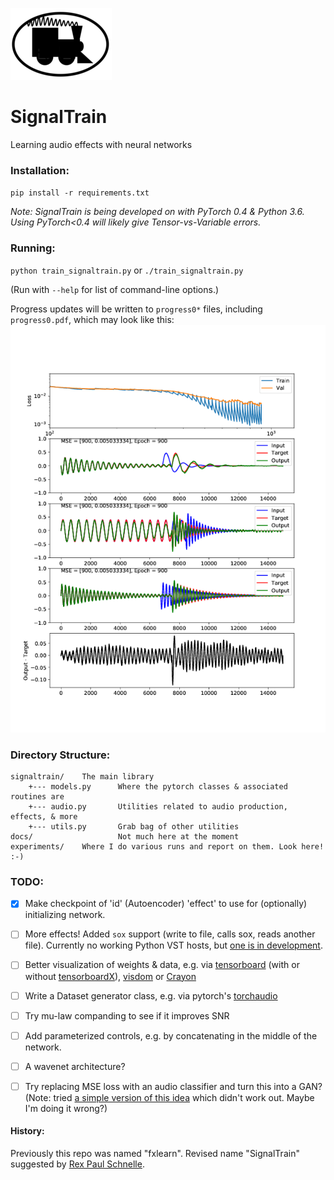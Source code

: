 ![images/stlogo.png](images/stlogo.png)
# SignalTrain

Learning audio effects with neural networks

### Installation:
`pip install -r requirements.txt`

*Note: SignalTrain is being developed on with PyTorch 0.4 & Python 3.6. Using PyTorch<0.4
will likely give Tensor-vs-Variable errors.*


### Running:
`python train_signaltrain.py` or `./train_signaltrain.py`

(Run with `--help` for list of command-line options.)

Progress updates will be written to `progress0*` files, including `progress0.pdf`, which may look like this:
![progress_example.png](images/progress_example.png)

### Directory Structure:
```
signaltrain/    The main library
    +--- models.py      Where the pytorch classes & associated routines are
    +--- audio.py       Utilities related to audio production, effects, & more
    +--- utils.py       Grab bag of other utilities
docs/                   Not much here at the moment
experiments/    Where I do various runs and report on them. Look here! :-)
```

### TODO:
* [x]  Make checkpoint of 'id' (Autoencoder) 'effect' to use for (optionally) initializing network.
* [ ]  More effects!  Added `sox` support (write to file, calls sox, reads another file).  Currently no working Python VST hosts, but [one is in development](https://github.com/igorgad/dpm).
* [ ]  Better visualization of weights & data, e.g. via [tensorboard](https://github.com/yunjey/pytorch-tutorial/tree/master/tutorials/04-utils/tensorboard) (with or without [tensorboardX](https://github.com/lanpa/tensorboard-pytorch)), [visdom](https://github.com/facebookresearch/visdom) or [Crayon](https://github.com/torrvision/crayon)
* [ ]  Write a Dataset generator class, e.g. via pytorch's [torchaudio](https://github.com/pytorch/audio)
* [ ]  Try mu-law companding to see if it improves SNR
* [ ]  Add parameterized controls, e.g. by concatenating in the middle of the network.
* [ ]  A wavenet architecture?
* [ ]  Try replacing MSE loss with an audio classifier and turn this into a GAN?  (Note: tried [a simple version of this idea](https://gist.github.com/drscotthawley/f0ecdc49d1c98d20dae26eb115b044b8) which didn't work out. Maybe I'm doing it wrong?)


#### History:
Previously this repo was named "fxlearn".  Revised name "SignalTrain" suggested by [Rex Paul Schnelle](https://rexmusic.us/).
